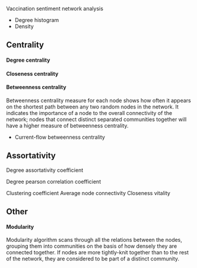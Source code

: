 Vaccination sentiment network analysis

- Degree histogram
- Density


## Centrality

#### Degree centrality

#### Closeness centrality

#### Betweenness centrality
Betweenness centrality measure for each node shows how often it appears on the shortest path between any two random nodes in the network. It indicates the importance of a node to the overall connectivity of the network; nodes that connect distinct separated communities together will have a higher measure of betweenness centrality.

- Current-flow betweenness centrality


## Assortativity

Degree assortativity coefficient

Degree pearson correlation coefficient

Clustering coefficient
Average node connectivity
Closeness vitality


## Other

#### Modularity
Modularity algorithm scans through all the relations between the nodes, grouping them into communities on the basis of how densely they are connected together. If nodes are more tightly-knit together than to the rest of the network, they are considered to be part of a distinct community.
